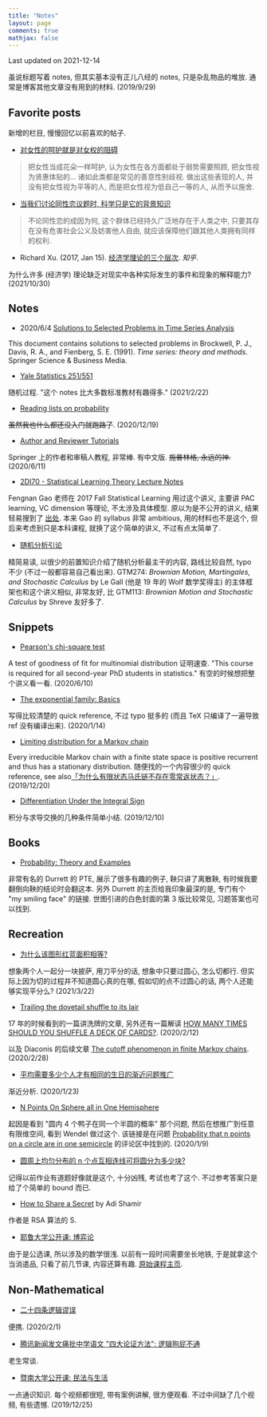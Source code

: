```yaml
---
title: "Notes"
layout: page
comments: true
mathjax: false
---
```


Last updated on 2021-12-14

虽说标题写着 notes, 但其实基本没有正儿八经的 notes, 只是杂乱物品的堆放. 通常是博客其他文章没有用到的材料. (2019/9/29)

## Favorite posts

新增的栏目, 慢慢回忆以前喜欢的帖子.

- [对女性的呵护就是对女权的阻碍](https://mp.weixin.qq.com/s/-hXWHlTFUyFWmKWoh5lenQ)

> 把女性当成花朵一样呵护, 认为女性在各方面都处于弱势需要照顾, 把女性视为贤惠体贴的... 诸如此类都是常见的善意性别歧视. 做出这些表现的人, 并没有把女性视为平等的人, 而是把女性视为低自己一等的人, 从而予以施舍.

- [当我们讨论同性恋议题时, 科学只是它的背景知识](https://mp.weixin.qq.com/s/BA3VFG4YBL-7JCHPw3DYoQ)

> 不论同性恋的成因为何, 这个群体已经持久广泛地存在于人类之中, 只要其存在没有危害社会公义及妨害他人自由, 就应该保障他们跟其他人类拥有同样的权利.

- Richard Xu. (2017, Jan 15). [经济学理论的三个层次](https://zhuanlan.zhihu.com/p/24889775). *知乎*.

为什么许多 (经济学) 理论缺乏对现实中各种实际发生的事件和现象的解释能力? (2021/10/30)

## Notes

- 2020/6/4 [Solutions to Selected Problems in Time Series Analysis](https://shiina18.github.io/assets/docs/Solutions%20to%20Selected%20Problems%20in%20Time%20Series%20Analysis.pdf)

This document contains solutions to selected problems in Brockwell, P. J., Davis, R. A., and Fienberg, S. E. (1991). *Time series: theory and methods*. Springer Science & Business Media.

- [Yale Statistics 251/551](https://www.zhihu.com/question/435887518/answer/1710254485)

随机过程. "这个 notes 比大多数标准教材有趣得多." (2021/2/22)

- [Reading lists on probability](https://www.zhihu.com/question/60288185/answer/1634006267)

~~虽然我也什么都还没入门就跑路了~~. (2020/12/19)

- [Author and Reviewer Tutorials](https://www.springer.com/cn/authors-editors/authorandreviewertutorials)

Springer 上的作者和审稿人教程, 非常棒. 有中文版. ~~施普林格, 永远的神.~~ (2020/6/11)

- [2DI70 - Statistical Learning Theory Lecture Notes](https://www.win.tue.nl/~rmcastro/2DI70/files/2DI70_Lecture_Notes.pdf)

Fengnan Gao 老师在 2017 Fall Statistical Learning 用过这个讲义, 主要讲 PAC learning, VC dimension 等理论, 不太涉及具体模型. 原以为是不公开的讲义, 结果轻易搜到了 [出处](https://www.win.tue.nl/~rmcastro/2DI70/). 本来 Gao 的 syllabus 非常 ambitious, 用的材料也不是这个, 但后来考虑到只是本科课程, 就换了这个简单的讲义, 不过有点太简单了. 

- [随机分析引论](http://homepage.fudan.edu.cn/jgying/files/2011/06/%E9%9A%8F%E6%9C%BA%E5%88%86%E6%9E%90%E5%BC%95%E8%AE%BA2015-6.pdf)

精简易读, 以很少的前置知识介绍了随机分析最主干的内容, 路线比较自然, typo 不少 (不过一般都容易自己看出来). GTM274: *Brownian Motion, Martingales, and Stochastic Calculus* by Le Gall (他是 19 年的 Wolf 数学奖得主) 的主体框架也和这个讲义相似, 非常友好, 比 GTM113: *Brownian Motion and Stochastic Calculus* by Shreve 友好多了.

## Snippets

- [Pearson's chi-square test](http://personal.psu.edu/drh20/asymp/fall2006/lectures/ANGELchpt07.pdf)

A test of goodness of fit for multinomial distribution 证明速查. "This course is required for all second-year PhD students in statistics." 有空的时候想把整个讲义看一看. (2020/6/10)

- [The exponential family: Basics](https://people.eecs.berkeley.edu/~jordan/courses/260-spring10/other-readings/chapter8.pdf)

写得比较清楚的 quick reference, 不过 typo 挺多的 (而且 TeX 只编译了一遍导致 ref 没有编译出来). (2020/1/14)

- [Limiting distribution for a Markov chain](http://www.columbia.edu/~ks20/stochastic-I/stochastic-I-MCII.pdf)

Every irreducible Markov chain with a finite state space is positive recurrent and thus has a stationary distribution. 随便找的一个内容很少的 quick reference, see also[「为什么有限状态马氏链不存在零常返状态？」](https://www.zhihu.com/question/361982166/answer/943474143). (2019/12/20)

- [Differentiation Under the Integral Sign](https://planetmath.org/differentiationundertheintegralsign)

积分与求导交换的几种条件简单小结. (2019/12/10)

## Books

- [Probability: Theory and Examples](https://services.math.duke.edu/~rtd/)

非常有名的 Durrett 的 PTE, 展示了很多有趣的例子, 鞅只讲了离散鞅, 有时候我要翻倒向鞅的结论时会翻这本. 另外 Durrett 的主页给我印象最深的是, 专门有个 "my smiling face" 的链接. 世图引进的白色封面的第 3 版比较常见, 习题答案也可以找到.

## Recreation

- [为什么该图形红蓝面积相等?](https://www.zhihu.com/question/447744804/answer/1769560146)

想象两个人一起分一块披萨, 用刀平分的话, 想象中只要过圆心, 怎么切都行. 但实际上因为切的过程并不知道圆心真的在哪, 假如切的点不过圆心的话, 两个人还能够实现平分么? (2021/3/22)

- [Trailing the dovetail shuffle to its lair](https://projecteuclid.org/download/pdf_1/euclid.aoap/1177005705)

17 年的时候看到的一篇讲洗牌的文章, 另外还有一篇解读 [HOW MANY TIMES SHOULD YOU SHUFFLE A DECK OF CARDS?](https://www.dartmouth.edu/~chance/teaching_aids/Mann.pdf). (2020/2/12)

以及 Diaconis 的后续文章 [The cutoff phenomenon in finite Markov chains](https://www.pnas.org/content/pnas/93/4/1659.full.pdf). (2020/2/28)

- [平均需要多少个人才有相同的生日的渐近问题推广](https://www.zhihu.com/question/367513670)

渐近分析. (2020/1/23)

- [N Points On Sphere all in One Hemisphere](https://mathpages.com/home/kmath327/kmath327.htm)

起因是看到 "圆内 4 个鸭子在同一个半圆的概率" 那个问题, 然后在想推广到任意有限维空间, 看到 Wendel 做过这个. 该链接是在问题 [Probability that n points on a circle are in one semicircle](https://math.stackexchange.com/questions/325141/probability-that-n-points-on-a-circle-are-in-one-semicircle) 的评论区中找到的. (2020/1/9)

- [圆周上均匀分布的 n 个点互相连线可将圆分为多少块?](https://www.zhihu.com/question/67970620/answer/259170402)

记得以前作业有道题好像就是这个, 十分凶残, 考试也考了这个. 不过参考答案只是给了个简单的 bound 而已.

- [How to Share a Secret](https://cs.jhu.edu/~sdoshi/crypto/papers/shamirturing.pdf) by Adi Shamir

作者是 RSA 算法的 S.

- [耶鲁大学公开课: 博弈论](http://open.163.com/special/gametheory/)

由于是公选课, 所以涉及的数学很浅. 以前有一段时间需要坐长地铁, 于是就拿这个当消遣品, 只看了前几节课, 内容还算有趣. [原始课程主页](https://oyc.yale.edu/economics/econ-159).

## Non-Mathematical

- [二十四条逻辑谬误](https://zhuanlan.zhihu.com/p/19837940)

便携. (2020/2/1)

- [腾讯新闻发文痛批中学语文 "四大论证方法": 逻辑狗屁不通](https://www.kechuang.org/t/83337)

老生常谈.

- [暨南大学公开课: 民法与生活](https://open.163.com/newview/movie/free?pid=MEFDHUS6H&mid=MEFDJIAH0)

一点通识知识. 每个视频都很短, 带有案例讲解, 很方便观看. 不过中间缺了几个视频, 有些遗憾. (2019/12/25)